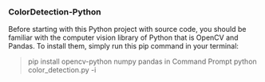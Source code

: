 ### ColorDetection-Python
Before starting with this Python project with source code, 
you should be familiar with the computer vision library of Python that is OpenCV and Pandas.
To install them, simply run this pip command in your terminal:
>pip install opencv-python numpy pandas
in Command Prompt
python color_detection.py -i <add your image path here>

